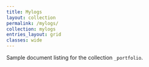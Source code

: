 ```yaml
---
title: Mylogs
layout: collection
permalink: /mylogs/
collection: mylogs
entries_layout: grid
classes: wide
---
```


Sample document listing for the collection `_portfolio`.